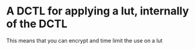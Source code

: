 # A DCTL for applying a lut, internally of the DCTL 

This  means that you can encrypt and time limit the use on a lut 